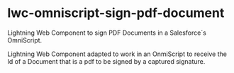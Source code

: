 # lwc-omniscript-sign-pdf-document
Lightning Web Component to sign PDF Documents in a Salesforce´s OmniScript.


Lightning Web Component adapted to work in an OnmiScript to receive the Id of a Document that is a pdf to be signed by a captured signature.
